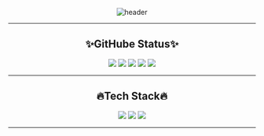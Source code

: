 <div align="center">
  
![header](https://capsule-render.vercel.app/api?type=venom&color=gradient&height=200&text=👋Hello+Mungio+Github👋&fontcolor=D3D3D3&animation=twinkling&stroke=000000)

----
## ✨GitHube Status✨
![](http://github-profile-summary-cards.vercel.app/api/cards/stats?username=mun-gio&theme=calm)
![](http://github-profile-summary-cards.vercel.app/api/cards/productive-time?username=mun-gio&theme=calm&utcOffset=8)
![](http://github-profile-summary-cards.vercel.app/api/cards/repos-per-language?username=mun-gio&theme=calm)
![](http://github-profile-summary-cards.vercel.app/api/cards/most-commit-language?username=mun-gio&theme=calm)
![](http://github-profile-summary-cards.vercel.app/api/cards/profile-details?username=mun-gio&theme=calm)

----
## 🔥Tech Stack🔥
<img src="https://img.shields.io/badge/python-3776AB?style=flat-square&logo=python&logoColor=white"/>
<img src="https://img.shields.io/badge/docker-2496ED?style=flat-square&logo=docker&logoColor=white"/>
<img src="https://img.shields.io/badge/amazonwebservices-232F3E?style=flat-square&logo=amazonwebservices&logoColor=white"/>

----
</div>
